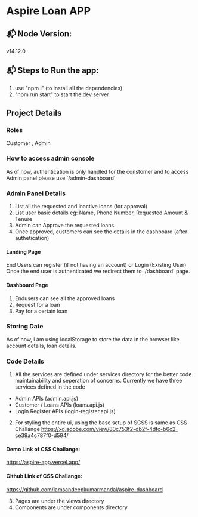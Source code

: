 # Aspire Loan APP

## 📬 Node Version:
v14.12.0

## 📬 Steps to Run the app:
1. use "npm i" (to install all the dependencies)
2. "npm run start" to start the dev server 

## Project Details

### Roles 
Customer , Admin

### How to access admin console
As of now, authentication is only handled for the constomer and
to access Admin panel please use '/admin-dashboard' 

### Admin Panel Details
1. List all the requested and inactive loans (for approval) 
2. List user basic details eg: Name, Phone Number, Requested Amount & Tenure
3. Admin can Approve the requested loans.
4. Once approved, customers can see the details in the dashboard (after authetication)

#### Landing Page
End Users can register (if not having an account) or Login (Existing User)
Once the end user is authenticated we redirect them to '/dashboard' page.

#### Dashboard Page
1. Endusers can see all the approved loans 
2. Request for a loan
3. Pay for a certain loan

### Storing Date
As of now, i am using localStorage to store the data in the browser like account details, loan details.

### Code Details
1. All the services are defined under services directory for the better code maintainability and seperation of concerns.
Currently we have three services defined in the code
 - Admin APIs (admin.api.js)
 - Customer / Loans APIs (loans.api.js)
 - Login Register APIs (login-register.api.js)

2. For styling the entire ui, using the base setup of SCSS is same as CSS Challange
https://xd.adobe.com/view/80c753f2-db2f-4dfc-b6c2-ce39a4c787f0-d594/

#### Demo Link of CSS Challange:
https://aspire-app.vercel.app/

#### Github Link of CSS Challange:
https://github.com/iamsandeepkumarmandal/aspire-dashboard

3. Pages are under the views directory
4. Components are under components directory